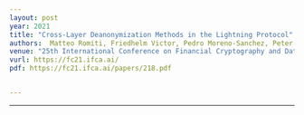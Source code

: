 ```yaml
---
layout: post
year: 2021
title: "Cross-Layer Deanonymization Methods in the Lightning Protocol"
authors:  Matteo Romiti, Friedhelm Victor, Pedro Moreno-Sanchez, Peter Sebastian Nordholt, Bernhard Haslhofer, Matteo Maffei 
venue: "25th International Conference on Financial Cryptography and Data Security - FC 2021 (virtual)"
vurl: https://fc21.ifca.ai/
pdf: https://fc21.ifca.ai/papers/218.pdf


---
```



---


